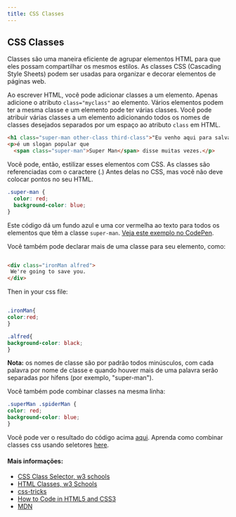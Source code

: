 ```yaml
---
title: CSS Classes
---
```

## CSS Classes

Classes são uma maneira eficiente de agrupar elementos HTML para que eles possam compartilhar os mesmos estilos. As classes CSS (Cascading Style Sheets) podem ser usadas para organizar e decorar elementos de páginas web.

Ao escrever HTML, você pode adicionar classes a um elemento. Apenas adicione o atributo `class="myclass"` ao elemento. Vários elementos podem ter a mesma classe e um elemento pode ter várias classes. Você pode atribuir várias classes a um elemento adicionando todos os nomes de classes desejados separados por um espaço ao atributo `class` em HTML.

```html
<h1 class="super-man other-class third-class">"Eu venho aqui para salvar o dia!"</h1>
<p>é um slogan popular que
  <span class="super-man">Super Man</span> disse muitas vezes.</p>
```

Você pode, então, estilizar esses elementos com CSS. As classes são referenciadas com o caractere (.) Antes delas no CSS, mas você não deve colocar pontos no seu HTML.

```css
.super-man {
  color: red;
  background-color: blue;
}
```

Este código dá um fundo azul e uma cor vermelha ao texto para todos os elementos que têm a classe `super-man`.
[Veja este exemplo no CodePen](https://codepen.io/Tlandis/pen/RLvomV).

Você também pode declarar mais de uma classe para seu elemento, como:

```html

<div class="ironMan alfred">
 We're going to save you.
</div>

```

Then in your css file:

```css

.ironMan{
color:red;
}

.alfred{
background-color: black;
}

```

**Nota:** os nomes de classe são por padrão todos minúsculos, com cada palavra por nome de classe e quando houver mais de uma palavra serão separadas por hifens (por exemplo, "super-man").

Você também pode combinar classes na mesma linha:
```css
.superMan .spiderMan {
color: red;
background-color: blue;
}
```

Você pode ver o resultado do código acima <a href='https://codepen.io/Tlandis/pen/RLvomV' target='_blank' rel='nofollow'>aqui</a>.
Aprenda como combinar classes css usando seletores <a href='https://www.w3schools.com/css/css_combinators.asp' target='_blank' rel='nofollow'>here</a>. 

#### Mais informações:

<!-- Please add any articles you think might be helpful to read before writing the article -->

- [CSS Class Selector, w3 schools](https://www.w3schools.com/cssref/sel_class.asp)
- [HTML Classes, w3 Schools](https://www.w3schools.com/html/html_classes.asp)
- [css-tricks](https://css-tricks.com/how-css-selectors-work/)
- [How to Code in HTML5 and CSS3](http://howtocodeinhtml.com/chapter7.html)
- [MDN](https://developer.mozilla.org/en-US/docs/Web/HTML/Global_attributes/class)
